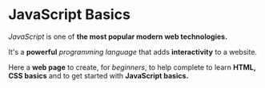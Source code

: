 # JavaScript Basics
<p><em>JavaScript</em> is one of <strong>the most popular modern web technologies.</strong></p>
It's a <strong>powerful</strong> <em>programming language</em> that adds <strong>interactivity</strong> to a website.</p>

<p>Here a <strong>web page</strong> to create, for <em>beginners</em>, to help complete to learn <strong>HTML, CSS basics</strong> and to get started with <strong>JavaScript basics.</strong></p>
